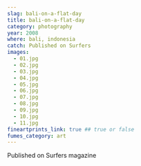 ```yaml
---
slag: bali-on-a-flat-day
title: bali-on-a-flat-day
category: photography
year: 2008
where: bali, indonesia
catch: Published on Surfers
images:
  - 01.jpg
  - 02.jpg
  - 03.jpg
  - 04.jpg
  - 05.jpg
  - 06.jpg
  - 07.jpg
  - 08.jpg
  - 09.jpg
  - 10.jpg
  - 11.jpg
fineartprints_link: true ## true or false
fumes_category: art
---
```


Published on Surfers magazine
